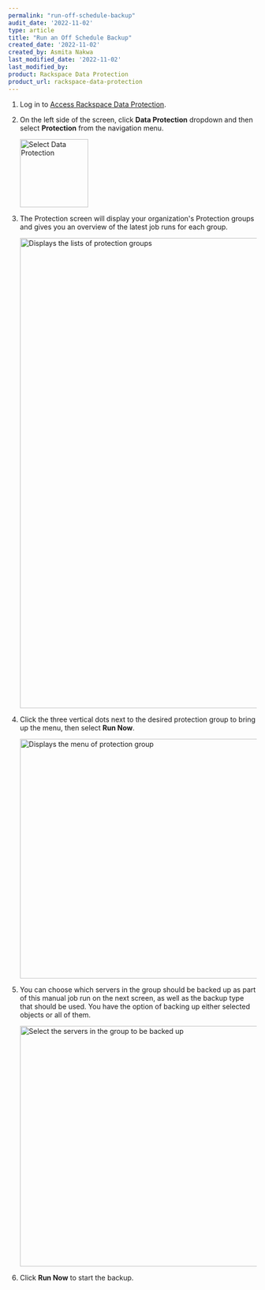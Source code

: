 ```yaml
---
permalink: "run-off-schedule-backup"
audit_date: '2022-11-02'
type: article
title: "Run an Off Schedule Backup"
created_date: '2022-11-02'
created_by: Asmita Nakwa
last_modified_date: '2022-11-02'
last_modified_by: 
product: Rackspace Data Protection
product_url: rackspace-data-protection
---
```


1. Log in to [Access Rackspace Data Protection](support/how-to/access-data-protection).

2. On the left side of the screen, click **Data Protection** dropdown and then select **Protection** from the navigation menu.

   <img width="138" alt="Select Data Protection" src="/support/how-to/run-off-schedule-backup/run_off_schedule_backup1.png">

3. The Protection screen will display your organization's Protection groups and gives you an overview of the latest job runs for each group.

   <img width="952" alt="Displays the lists of protection groups" src="/support/how-to/run-off-schedule-backup/run_off_schedule_backup2.png">

4. Click the three vertical dots next to the desired protection group to bring up the menu, then select **Run Now**.

   <img width="485" alt="Displays the menu of protection group" src="/support/how-to/run-off-schedule-backup/run_off_schedule_backup3.png">

5. You can choose which servers in the group should be backed up as part of this manual job run on the next screen, as well as the backup type that should be used. You have the option of backing up either selected objects or all of them.  

   <img width="487" alt="Select the servers in the group to be backed up" src="/support/how-to/run-off-schedule-backup/run_off_schedule_backup4.png">

6. Click **Run Now** to start the backup.   
